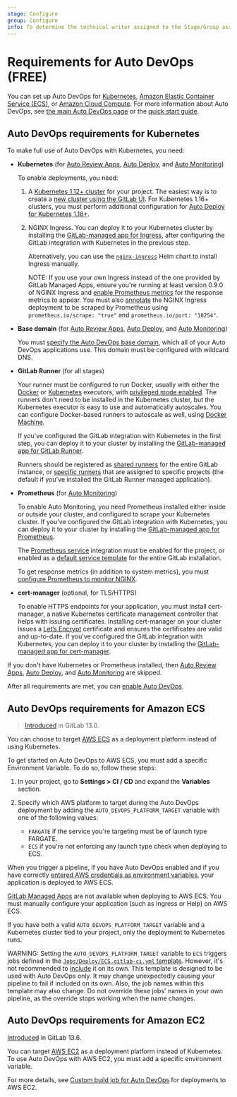 ```yaml
---
stage: Configure
group: Configure
info: To determine the technical writer assigned to the Stage/Group associated with this page, see https://about.gitlab.com/handbook/engineering/ux/technical-writing/#assignments
---
```


# Requirements for Auto DevOps **(FREE)**

You can set up Auto DevOps for [Kubernetes](#auto-devops-requirements-for-kubernetes),
[Amazon Elastic Container Service (ECS)](#auto-devops-requirements-for-amazon-ecs),
or [Amazon Cloud Compute](#auto-devops-requirements-for-amazon-ecs).
For more information about Auto DevOps, see [the main Auto DevOps page](index.md)
or the [quick start guide](quick_start_guide.md).

## Auto DevOps requirements for Kubernetes

To make full use of Auto DevOps with Kubernetes, you need:

- **Kubernetes** (for [Auto Review Apps](stages.md#auto-review-apps),
  [Auto Deploy](stages.md#auto-deploy), and [Auto Monitoring](stages.md#auto-monitoring))

  To enable deployments, you need:

  1. A [Kubernetes 1.12+ cluster](../../user/project/clusters/index.md) for your
     project. The easiest way is to create a
     [new cluster using the GitLab UI](../../user/project/clusters/add_remove_clusters.md#create-new-cluster).
     For Kubernetes 1.16+ clusters, you must perform additional configuration for
     [Auto Deploy for Kubernetes 1.16+](stages.md#kubernetes-116).
  1. NGINX Ingress. You can deploy it to your Kubernetes cluster by installing
     the [GitLab-managed app for Ingress](../../user/clusters/applications.md#ingress),
     after configuring the GitLab integration with Kubernetes in the previous step.

     Alternatively, you can use the
     [`nginx-ingress`](https://github.com/helm/charts/tree/master/stable/nginx-ingress)
     Helm chart to install Ingress manually.

     NOTE:
     If you use your own Ingress instead of the one provided by GitLab Managed
     Apps, ensure you're running at least version 0.9.0 of NGINX Ingress and
     [enable Prometheus metrics](https://github.com/helm/charts/tree/master/stable/nginx-ingress#prometheus-metrics)
     for the response metrics to appear. You must also
     [annotate](https://kubernetes.io/docs/concepts/overview/working-with-objects/annotations/)
     the NGINX Ingress deployment to be scraped by Prometheus using
     `prometheus.io/scrape: "true"` and `prometheus.io/port: "10254"`.

- **Base domain** (for [Auto Review Apps](stages.md#auto-review-apps),
  [Auto Deploy](stages.md#auto-deploy), and [Auto Monitoring](stages.md#auto-monitoring))

  You must [specify the Auto DevOps base domain](index.md#auto-devops-base-domain),
  which all of your Auto DevOps applications use. This domain must be configured
  with wildcard DNS.

- **GitLab Runner** (for all stages)

  Your runner must be configured to run Docker, usually with either the
  [Docker](https://docs.gitlab.com/runner/executors/docker.html)
  or [Kubernetes](https://docs.gitlab.com/runner/executors/kubernetes.html) executors, with
  [privileged mode enabled](https://docs.gitlab.com/runner/executors/docker.html#use-docker-in-docker-with-privileged-mode).
  The runners don't need to be installed in the Kubernetes cluster, but the
  Kubernetes executor is easy to use and automatically autoscales.
  You can configure Docker-based runners to autoscale as well, using
  [Docker Machine](https://docs.gitlab.com/runner/install/autoscaling.html).

  If you've configured the GitLab integration with Kubernetes in the first step, you
  can deploy it to your cluster by installing the
  [GitLab-managed app for GitLab Runner](../../user/clusters/applications.md#gitlab-runner).

  Runners should be registered as [shared runners](../../ci/runners/README.md#shared-runners)
  for the entire GitLab instance, or [specific runners](../../ci/runners/README.md#specific-runners)
  that are assigned to specific projects (the default if you've installed the
  GitLab Runner managed application).

- **Prometheus** (for [Auto Monitoring](stages.md#auto-monitoring))

  To enable Auto Monitoring, you need Prometheus installed either inside or
  outside your cluster, and configured to scrape your Kubernetes cluster.
  If you've configured the GitLab integration with Kubernetes, you can deploy it to
  your cluster by installing the
  [GitLab-managed app for Prometheus](../../user/clusters/applications.md#prometheus).

  The [Prometheus service](../../user/project/integrations/prometheus.md)
  integration must be enabled for the project, or enabled as a
  [default service template](../../user/project/integrations/services_templates.md)
  for the entire GitLab installation.

  To get response metrics (in addition to system metrics), you must
  [configure Prometheus to monitor NGINX](../../user/project/integrations/prometheus_library/nginx_ingress.md#configuring-nginx-ingress-monitoring).

- **cert-manager** (optional, for TLS/HTTPS)

  To enable HTTPS endpoints for your application, you must install cert-manager,
  a native Kubernetes certificate management controller that helps with issuing
  certificates. Installing cert-manager on your cluster issues a
  [Let’s Encrypt](https://letsencrypt.org/) certificate and ensures the
  certificates are valid and up-to-date. If you've configured the GitLab integration
  with Kubernetes, you can deploy it to your cluster by installing the
  [GitLab-managed app for cert-manager](../../user/clusters/applications.md#cert-manager).

If you don't have Kubernetes or Prometheus installed, then
[Auto Review Apps](stages.md#auto-review-apps),
[Auto Deploy](stages.md#auto-deploy), and [Auto Monitoring](stages.md#auto-monitoring)
are skipped.

After all requirements are met, you can [enable Auto DevOps](index.md#enablingdisabling-auto-devops).

## Auto DevOps requirements for Amazon ECS

> [Introduced](https://gitlab.com/gitlab-org/gitlab/-/issues/208132) in GitLab 13.0.

You can choose to target [AWS ECS](../../ci/cloud_deployment/index.md) as a deployment platform instead of using Kubernetes.

To get started on Auto DevOps to AWS ECS, you must add a specific Environment
Variable. To do so, follow these steps:

1. In your project, go to **Settings > CI / CD** and expand the **Variables**
   section.

1. Specify which AWS platform to target during the Auto DevOps deployment
   by adding the `AUTO_DEVOPS_PLATFORM_TARGET` variable with one of the following values:
   - `FARGATE` if the service you're targeting must be of launch type FARGATE.
   - `ECS` if you're not enforcing any launch type check when deploying to ECS.

When you trigger a pipeline, if you have Auto DevOps enabled and if you have correctly
[entered AWS credentials as environment variables](../../ci/cloud_deployment/index.md#deploy-your-application-to-the-aws-elastic-container-service-ecs),
your application is deployed to AWS ECS.

[GitLab Managed Apps](../../user/clusters/applications.md) are not available when deploying to AWS ECS.
You must manually configure your application (such as Ingress or Help) on AWS ECS.

If you have both a valid `AUTO_DEVOPS_PLATFORM_TARGET` variable and a Kubernetes cluster tied to your project,
only the deployment to Kubernetes runs.

WARNING:
Setting the `AUTO_DEVOPS_PLATFORM_TARGET` variable to `ECS` triggers jobs
defined in the [`Jobs/Deploy/ECS.gitlab-ci.yml` template](https://gitlab.com/gitlab-org/gitlab/-/blob/master/lib/gitlab/ci/templates/Jobs/Deploy/ECS.gitlab-ci.yml).
However, it's not recommended to [include](../../ci/yaml/README.md#includetemplate)
it on its own. This template is designed to be used with Auto DevOps only. It may change
unexpectedly causing your pipeline to fail if included on its own. Also, the job
names within this template may also change. Do not override these jobs' names in your
own pipeline, as the override stops working when the name changes.

## Auto DevOps requirements for Amazon EC2

[Introduced](https://gitlab.com/gitlab-org/gitlab/-/issues/216008) in GitLab 13.6.

You can target [AWS EC2](../../ci/cloud_deployment/index.md)
as a deployment platform instead of Kubernetes. To use Auto DevOps with AWS EC2, you must add a
specific environment variable.

For more details, see [Custom build job for Auto DevOps](../../ci/cloud_deployment/index.md#custom-build-job-for-auto-devops)
for deployments to AWS EC2.

